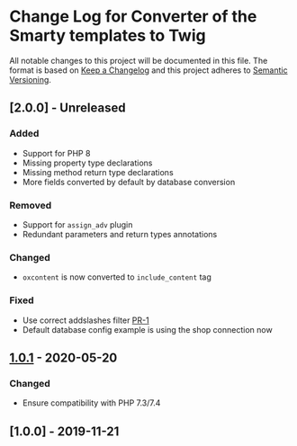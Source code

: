 # Change Log for Converter of the Smarty templates to Twig

All notable changes to this project will be documented in this file.
The format is based on [Keep a Changelog](http://keepachangelog.com/)
and this project adheres to [Semantic Versioning](http://semver.org/).

## [2.0.0] - Unreleased

### Added
- Support for PHP 8
- Missing property type declarations
- Missing method return type declarations
- More fields converted by default by database conversion

### Removed
- Support for `assign_adv` plugin
- Redundant parameters and return types annotations

### Changed
- `oxcontent` is now converted to `include_content` tag

### Fixed
- Use correct addslashes filter [PR-1](https://github.com/OXID-eSales/smarty-to-twig-converter/pull/1)
- Default database config example is using the shop connection now

## [1.0.1] - 2020-05-20

### Changed
- Ensure compatibility with PHP 7.3/7.4

## [1.0.0] - 2019-11-21

[1.0.1]: https://github.com/OXID-eSales/smarty-to-twig-converter/compare/v1.0.0...v1.0.1
